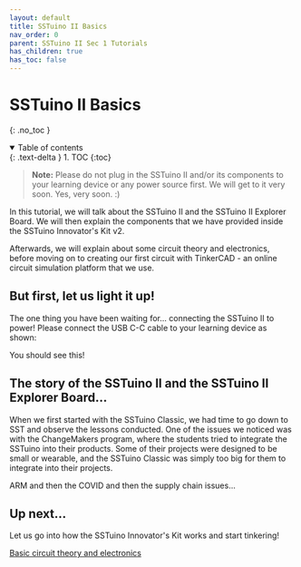 ```yaml
---
layout: default
title: SSTuino II Basics
nav_order: 0
parent: SSTuino II Sec 1 Tutorials
has_children: true
has_toc: false
---
```


# SSTuino II Basics

{: .no_toc }

<details open markdown="block">
  <summary>
    Table of contents
  </summary>
  {: .text-delta }
1. TOC
{:toc}
</details>

> **Note:** Please do not plug in the SSTuino II and/or its components to your learning device or any power source first. We will get to it very soon. Yes, very soon. :)

In this tutorial, we will talk about the SSTuino II and the SSTuino II Explorer Board. We will then explain the components that we have provided inside the SSTuino Innovator's Kit v2. 

Afterwards, we will explain about some circuit theory and electronics, before moving on to creating our first circuit with TinkerCAD - an online circuit simulation platform that we use.

## But first, let us light it up!

The one thing you have been waiting for... connecting the SSTuino II to power! Please connect the USB C-C cable to your learning device as shown:

You should see this!

## The story of the SSTuino II and the SSTuino II Explorer Board...

When we first started with the SSTuino Classic, we had time to go down to SST and observe the lessons conducted. One of the issues we noticed was with the ChangeMakers program, where the students tried to integrate the SSTuino into their products. Some of their projects were designed to be small or wearable, and the SSTuino Classic was simply too big for them to integrate into their projects.

ARM and then the COVID and then the supply chain issues...

## Up next...

Let us go into how the SSTuino Innovator's Kit works and start tinkering!

[Basic circuit theory and electronics](page2.md)